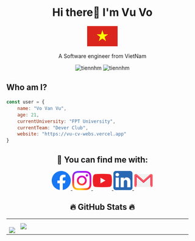 <h1 align = "center" >Hi there👋 I'm Vu Vo</h1>
<p align = "center"><img src = "./asset/Wikipedia-Flags-VN-Vietnam-Flag.svg" width="80px"></img></p>
<p align = "center">A Software engineer from VietNam</p>
<p align ="center"> <img src="https://komarev.com/ghpvc/?username=vu-sudo" alt="tiennhm" /> <img src="https://badges.pufler.dev/repos/vu-sudo" alt="tiennhm" /> </p>


## Who am I?
```javascript
const user = {
    name: "Vo Van Vu",
    age: 21,
    currentUniversity: "FPT University",
    currentTeam: "Dever Club",
    website: "https://vu-cv-webs.vercel.app"
}
```

<h2 align = "center">📌 You can find me with: </h2>
<p align="center">
    <a href="https://www.facebook.com/VanVu.070403"  alt="Facebook">
        <img src="./asset/5296499_fb_facebook_facebook logo_icon.svg" width = "50px" style={margin-right:10px;} target="_blank" />
    </a> 
    <a href="https://www.instagram.com/vu.07.04/"  alt=Instargram>
        <img src="./asset/5296765_camera_instagram_instagram logo_icon.svg" width = "50px" style={margin-right:10px;} target="_blank">
    </a>
    <a href="https://www.youtube.com/channel/UCq6bM5MwZ1rsNMQJUGkxNig"  alt=Youtube>
        <img src="./asset/5296521_play_video_vlog_youtube_youtube logo_icon.svg" width = "50px" style={margin-right:10px;} target="_blank">
    </a>
    <a href="https://www.linkedin.com/in/vu-vu-26b748223/"  alt=LinkedIn>
        <img src="./asset/5296501_linkedin_network_linkedin logo_icon.svg" width = "50px" style={margin-right:10px;} target="_blank">
    </a>
    <a href="mailto: https://www.linkedin.com/in/vu-vu-26b748223/"  alt=LinkedIn>
        <img src="./asset/3377042_gmail_logo_media_social_icon.svg" width = "50px" style={margin-right:10px;} target="_blank"> 
    </a>
</p>

 <h2 align="center">🔥 GitHub Stats 🔥</h2>
 <!-- https://github.com/anuraghazra/github-readme-stats -->

   <table align="center" style="width:100%;">
    <tr>
      <td>
        <br>
          <div align=center>
            <a href="#" title="vu-sudo">
              <img width="315" align ="center" src="https://github-readme-stats.vercel.app/api/top-langs/?username=vu-sudo&hide=c%23,powershell,Mathematica,Ruby,Objective-C,Objective-C%2b%2b,Cuda&title_color=61dafb&text_color=ffffff&icon_color=61dafb&bg_color=20232a&langs_count=8&layout=compact&border_color=61dafb&hide_border=true" />
            </a>
          </div>
      </td>
      <td>
        <div align=center>
          <a href="#" title="vu-sudo">
            <img align="right" width="434" src="https://github-readme-stats.vercel.app/api?username=vu-sudo&show_icons=true&theme=react&border_color=61dafb&hide_border=true" />
          </a>
        </div>
      </td>
    </tr>
  </table>


